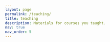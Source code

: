 ```yaml
---
layout: page
permalink: /teaching/
title: teaching
description: Materials for courses you taught.
nav: true
nav_order: 5
---
```



